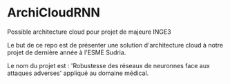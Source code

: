 # ArchiCloudRNN
Possible architecture cloud pour projet de majeure INGE3 


Le but de ce repo est de présenter une solution d'architecture cloud à notre projet de dernière année à l'ESME Sudria. 

Le nom du projet est : 'Robustesse des réseaux de neuronnes face aux attaques adverses' appliqué au domaine médical. 

